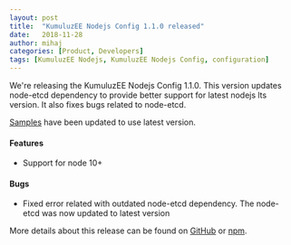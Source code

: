 ```yaml
---
layout: post
title:  "KumuluzEE Nodejs Config 1.1.0 released"
date:   2018-11-28
author: mihaj
categories: [Product, Developers]
tags: [KumuluzEE Nodejs, KumuluzEE Nodejs Config, configuration]
---
```


We're releasing the KumuluzEE Nodejs Config 1.1.0. This version updates node-etcd dependency to provide better support for latest nodejs lts version. It also fixes bugs related to node-etcd.

[Samples](https://github.com/kumuluz/kumuluzee-nodejs-samples/tree/master/kumuluzee-nodejs-config) have been updated to use latest version.

<!--more-->

#### Features

- Support for node 10+

#### Bugs

- Fixed error related with outdated node-etcd dependency. The node-etcd was now updated to latest version

More details about this release can be found on
[GitHub](https://github.com/kumuluz/kumuluzee-nodejs-config/releases/tag/1.1.0)
or [npm](https://www.npmjs.com/package/@kumuluz/kumuluzee-config).
